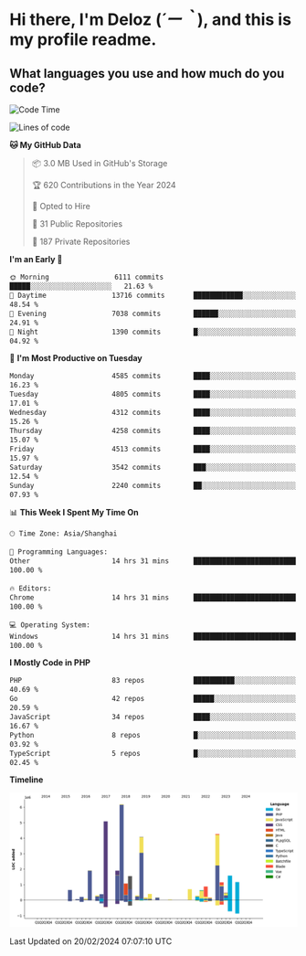 # **Hi there, I'm Deloz (*´ー｀*), and this is my profile readme.**

## **What languages you use and how much do you code?**

<!--START_SECTION:waka-->
![Code Time](http://img.shields.io/badge/Code%20Time-3%2C334%20hrs%2049%20mins-blue)

![Lines of code](https://img.shields.io/badge/From%20Hello%20World%20I%27ve%20Written-35.6%20million%20lines%20of%20code-blue)

**🐱 My GitHub Data** 

> 📦 3.0 MB Used in GitHub's Storage 
 > 
> 🏆 620 Contributions in the Year 2024
 > 
> 💼 Opted to Hire
 > 
> 📜 31 Public Repositories 
 > 
> 🔑 187 Private Repositories 
 > 
**I'm an Early 🐤** 

```text
🌞 Morning                6111 commits        █████░░░░░░░░░░░░░░░░░░░░   21.63 % 
🌆 Daytime                13716 commits       ████████████░░░░░░░░░░░░░   48.54 % 
🌃 Evening                7038 commits        ██████░░░░░░░░░░░░░░░░░░░   24.91 % 
🌙 Night                  1390 commits        █░░░░░░░░░░░░░░░░░░░░░░░░   04.92 % 
```
📅 **I'm Most Productive on Tuesday** 

```text
Monday                   4585 commits        ████░░░░░░░░░░░░░░░░░░░░░   16.23 % 
Tuesday                  4805 commits        ████░░░░░░░░░░░░░░░░░░░░░   17.01 % 
Wednesday                4312 commits        ████░░░░░░░░░░░░░░░░░░░░░   15.26 % 
Thursday                 4258 commits        ████░░░░░░░░░░░░░░░░░░░░░   15.07 % 
Friday                   4513 commits        ████░░░░░░░░░░░░░░░░░░░░░   15.97 % 
Saturday                 3542 commits        ███░░░░░░░░░░░░░░░░░░░░░░   12.54 % 
Sunday                   2240 commits        ██░░░░░░░░░░░░░░░░░░░░░░░   07.93 % 
```


📊 **This Week I Spent My Time On** 

```text
🕑︎ Time Zone: Asia/Shanghai

💬 Programming Languages: 
Other                    14 hrs 31 mins      █████████████████████████   100.00 % 

🔥 Editors: 
Chrome                   14 hrs 31 mins      █████████████████████████   100.00 % 

💻 Operating System: 
Windows                  14 hrs 31 mins      █████████████████████████   100.00 % 
```

**I Mostly Code in PHP** 

```text
PHP                      83 repos            ██████████░░░░░░░░░░░░░░░   40.69 % 
Go                       42 repos            █████░░░░░░░░░░░░░░░░░░░░   20.59 % 
JavaScript               34 repos            ████░░░░░░░░░░░░░░░░░░░░░   16.67 % 
Python                   8 repos             █░░░░░░░░░░░░░░░░░░░░░░░░   03.92 % 
TypeScript               5 repos             █░░░░░░░░░░░░░░░░░░░░░░░░   02.45 % 
```



**Timeline**

![Lines of Code chart](https://raw.githubusercontent.com/deloz/deloz/main/assets/bar_graph.png)


 Last Updated on 20/02/2024 07:07:10 UTC
<!--END_SECTION:waka-->
